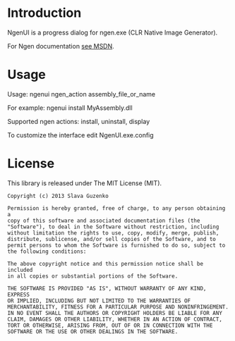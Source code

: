 # Introduction

NgenUI is a progress dialog for ngen.exe (CLR Native Image Generator).

For Ngen documentation [see MSDN](http://msdn.microsoft.com/en-us/library/6t9t5wcf.aspx).

# Usage

Usage: ngenui ngen_action assembly_file_or_name

For example: ngenui install MyAssembly.dll

Supported ngen actions: install, uninstall, display

To customize the interface edit NgenUI.exe.config

# License

This library is released under The MIT License (MIT).

	Copyright (c) 2013 Slava Guzenko 

	Permission is hereby granted, free of charge, to any person obtaining a 
	copy of this software and associated documentation files (the 
	"Software"), to deal in the Software without restriction, including 
	without limitation the rights to use, copy, modify, merge, publish, 
	distribute, sublicense, and/or sell copies of the Software, and to 
	permit persons to whom the Software is furnished to do so, subject to 
	the following conditions: 

	The above copyright notice and this permission notice shall be included 
	in all copies or substantial portions of the Software. 

	THE SOFTWARE IS PROVIDED "AS IS", WITHOUT WARRANTY OF ANY KIND, EXPRESS 
	OR IMPLIED, INCLUDING BUT NOT LIMITED TO THE WARRANTIES OF 
	MERCHANTABILITY, FITNESS FOR A PARTICULAR PURPOSE AND NONINFRINGEMENT. 
	IN NO EVENT SHALL THE AUTHORS OR COPYRIGHT HOLDERS BE LIABLE FOR ANY 
	CLAIM, DAMAGES OR OTHER LIABILITY, WHETHER IN AN ACTION OF CONTRACT, 
	TORT OR OTHERWISE, ARISING FROM, OUT OF OR IN CONNECTION WITH THE 
	SOFTWARE OR THE USE OR OTHER DEALINGS IN THE SOFTWARE. 
